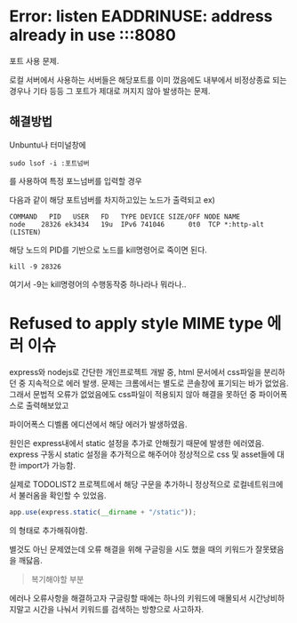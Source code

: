 # Error: listen EADDRINUSE: address already in use :::8080

포트 사용 문제.

로컬 서버에서 사용하는 서버들은 해당포트를 이미 껐음에도 내부에서 비정상종료 되는 경우나 기타 등등 그 포트가 제대로 꺼지지 않아 발생하는 문제.

## 해결방법

Unbuntu나 터미널창에

```
sudo lsof -i :포트넘버
```

를 사용하여 특정 포느넘버를 입력할 경우

다음과 같이 해당 포트넘버를 차지하고있는 노드가 출력되고
ex)

```
COMMAND   PID   USER   FD   TYPE DEVICE SIZE/OFF NODE NAME
node    28326 ek3434   19u  IPv6 741046      0t0  TCP *:http-alt (LISTEN)
```

해당 노드의 PID를 기반으로 노드를 kill명령어로 죽이면 된다.

```
kill -9 28326
```

여기서 -9는 kill명령어의 수행동작중 하나라나 뭐라나..

# Refused to apply style MIME type 에러 이슈

express와 nodejs로 간단한 개인프로젝트 개발 중, html 문서에서 css파일을 분리하던 중 지속적으로 에러 발생. 문제는 크롬에서는 별도로 콘솔창에 표기되는 바가 없었음. 그래서 문법적 오류가 없었음에도 css파일이 적용되지 않아 해결을 못하던 중 파이어폭스로 출력해보았고

파이어폭스 디벨롭 에디션에서 해당 에러가 발생하였음.

원인은 express내에서 static 설정을 추가로 안해줬기 때문에 발생한 에러였음. express 구동시 static 설정을 추가적으로 해주어야 정상적으로 css 및 asset들에 대한 import가 가능함.

실제로 TODOLIST2 프로젝트에서 해당 구문을 추가하니 정상적으로 로컬네트워크에서 불러옴을 확인할 수 있었음.

```js
app.use(express.static(__dirname + "/static"));
```

의 형태로 추가해줘야함.

별것도 아닌 문제였는데 오류 해결을 위해 구글링을 시도 했을 때의 키워드가 잘못됐음을 깨닳음.

> 복기해야할 부분

에러나 오류사항을 해결하고자 구글링할 때에는 하나의 키워드에 매몰되서 시간낭비하지말고 시간을 나눠서 키워드를 검색하는 방향으로 사고하자.
